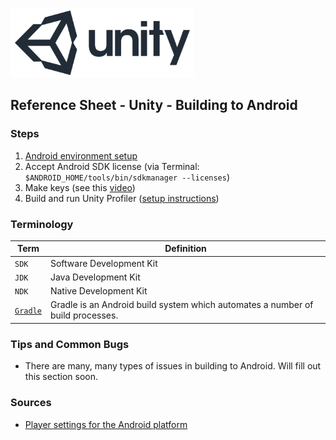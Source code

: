 

![unity logo](images/unity-logo-293w.png)

## Reference Sheet - Unity - Building to Android



### Steps

1. [Android environment setup](https://docs.unity3d.com/Manual/android-sdksetup.html)
2. Accept Android SDK license (via Terminal: `$ANDROID_HOME/tools/bin/sdkmanager --licenses`)
3. Make keys (see this [video](https://www.youtube.com/watch?v=av5ANVlkU3g))
4. Build and run Unity Profiler ([setup instructions](https://medium.com/ironequal/android-optimization-with-unity-3504b34f00b0))


### Terminology

Term | Definition
--- | ---
`SDK` | Software Development Kit
`JDK` | Java Development Kit
`NDK` | Native Development Kit
[`Gradle`](https://docs.unity3d.com/Manual/android-gradle-overview.html) | Gradle is an Android build system which automates a number of build processes.



### Tips and Common Bugs

* There are many, many types of issues in building to Android. Will fill out this section soon.


### Sources

* [Player settings for the Android platform](https://docs.unity3d.com/Manual/class-PlayerSettingsAndroid.html)
